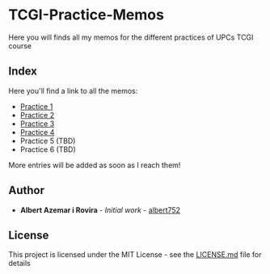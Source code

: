 # TCGI-Practice-Memos
Here you will finds all my memos for the different practices of UPCs TCGI course

## Index
Here you'll find a link to all the memos:

* [Practice 1](./P1/README.md)
* [Practice 2](./P2/README.m)
* [Practice 3](./P3/README.m)
* [Practice 4](./P4/README.m)
* Practice 5 (TBD)
* Practice 6 (TBD)

More entries will be added as soon as I reach them!

## Author

* **Albert Azemar i Rovira** - *Initial work* -
	[albert752](https://github.com/albert752)

## License

This project is licensed under the MIT License - see the
[LICENSE.md](./LICENSE.md) file for details

